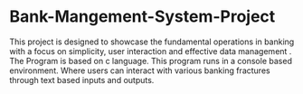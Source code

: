 # Bank-Mangement-System-Project
This project is designed to showcase the fundamental operations in banking with a focus on simplicity, user interaction and effective data management . The Program is based on c language. This program runs in a console based environment. Where users can interact with various banking fractures through text based inputs and outputs.
